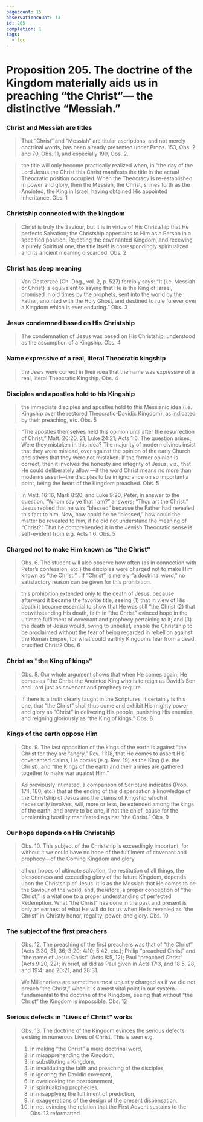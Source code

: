```yaml
---
pagecount: 15
observationcount: 13
id: 205
completion: 1
tags:
  - toc
---
```

# Proposition 205. The doctrine of the Kingdom materially aids us in preaching “the Christ”— the distinctive “Messiah.”

### Christ and Messiah are titles
>That “Christ” and “Messiah” are titular ascriptions, and not merely doctrinal words, has been already presented under Props. 153, Obs. 2 and 70, Obs. 11, and especially 199, Obs. 2.

>the title will only become practically realized when, in “the day of the Lord Jesus the Christ this Christ manifests the title in the actual Theocratic position occupied. When the Theocracy is re-established in power and glory, then the Messiah, the Christ, shines forth as the Anointed, the King in Israel, having obtained His appointed inheritance.
>Obs. 1
### Christship connected with the kingdom
>Christ is truly the Saviour, but it is in virtue of His Christship that He perfects Salvation; the Christship appertains to Him as a Person in a specified position. Rejecting the covenanted Kingdom, and receiving a purely Spiritual one, the title itself is correspondingly spiritualized and its ancient meaning discarded.
>Obs. 2
### Christ has deep meaning
>Van Oosterzee (Ch. Dog., vol. 2, p. 527) forcibly says: “It (i.e. Messiah or Christ) is equivalent to saying that He is the King of Israel, promised in old times by the prophets, sent into the world by the Father, anointed with the Holy Ghost, and destined to rule forever over a Kingdom which is ever enduring.”
>Obs. 3
### Jesus condemned based on His Christship
>The condemnation of Jesus was based on His Christship, understood as the assumption of a Kingship.
>Obs. 4
### Name expressive of a real, literal Theocratic kingship
>the Jews were correct in their idea that the name was expressive of a real, literal Theocratic Kingship.
>Obs. 4
### Disciples and apostles hold to his Kingship
>the immediate disciples and apostles hold to this Messianic idea (i.e. Kingship over the restored Theocratic-Davidic Kingdom), as indicated by their preaching, etc.
>Obs. 5

>“The apostles themselves held this opinion until after the resurrection of Christ,” Matt. 20:20, 21; Luke 24:21; Acts 1:6. The question arises, Were they mistaken in this idea? The majority of modern divines insist that they were mislead, over against the opinion of the early Church and others that they were not mistaken. If the former opinion is correct, then it involves the honesty and integrity of Jesus, viz., that He could deliberately allow —if the word Christ means no more than moderns assert—the disciples to be in ignorance on so important a point, being the heart of the Kingdom preached.
>Obs. 5

>In Matt. 16:16, Mark 8:20, and Luke 9:20, Peter, in answer to the question, “Whom say ye that I am?” answers; “Thou art the Christ.” Jesus replied that he was “blessed” because the Father had revealed this fact to him. Now, how could he be “blessed,” how could the matter be revealed to him, if he did not understand the meaning of “Christ?” That he comprehended it in the Jewish Theocratic sense is self-evident from e.g. Acts 1:6.
>Obs. 5
### Charged not to make Him known as "the Christ"
>Obs. 6. The student will also observe how often (as in connection with Peter’s confession, etc.) the disciples were charged not to make Him known as “the Christ.” . If “Christ” is merely “a doctrinal word,” no satisfactory reason can be given for this prohibition.

>this prohibition extended only to the death of Jesus, because afterward it became the favorite title, seeing (1) that in view of His death it became essential to show that He was still “the Christ (2) that notwithstanding His death, faith in “the Christ” evinced hope in the ultimate fulfilment of covenant and prophecy pertaining to it; and (3) the death of Jesus would, owing to unbelief, enable the Christship to be proclaimed without the fear of being regarded in rebellion against the Roman Empire, for what could earthly Kingdoms fear from a dead, crucified Christ?
>Obs. 6
### Christ as "the King of kings"
>Obs. 8. Our whole argument shows that when He comes again, He comes as “the Christ the Anointed King who is to reign as David’s Son and Lord just as covenant and prophecy require.

>If there is a truth clearly taught in the Scriptures, it certainly is this one, that “the Christ” shall thus come and exhibit His mighty power and glory as “Christ” in delivering His people, punishing His enemies, and reigning gloriously as “the King of kings.”
>Obs. 8
### Kings of the earth oppose Him
>Obs. 9. The last opposition of the kings of the earth is against “the Christ for they are “angry,” Rev. 11:18, that He comes to assert His covenanted claims, He comes (e.g. Rev. 19) as the King (i.e. the Christ), and “the Kings of the earth and their armies are gathered together to make war against Him.”


>As previously intimated, a comparison of Scripture indicates (Prop. 174, 180, etc.) that at the ending of this dispensation a knowledge of the Christship of Jesus and the claims of Kingship which it necessarily involves, will, more or less, be extended among the kings of the earth, and prove to be one, if not the chief, cause for the unrelenting hostility manifested against “the Christ.”
>Obs. 9
### Our hope depends on His Christship
>Obs. 10. This subject of the Christship is exceedingly important, for without it we could have no hope of the fulfilment of covenant and prophecy—of the Coming Kingdom and glory.

>all our hopes of ultimate salvation, the restitution of all things, the blessedness and exceeding glory of the future Kingdom, depends upon the Christship of Jesus. It is as the Messiah that He comes to be the Saviour of the world, and, therefore, a proper conception of “the Christ,” is a vital one to a proper understanding of perfected Redemption. What “the Christ” has done in the past and present is only an earnest of what He will do for us when He is revealed as “the Christ” in Christly honor, regality, power, and glory.
>Obs. 10
### The subject of the first preachers
>Obs. 12. The preaching of the first preachers was that of “the Christ” (Acts 2:30, 31, 36; 3:20; 4:10; 5:42, etc.); Philip “preached Christ” and “the name of Jesus Christ” (Acts 8:5, 12); Paul “preached Christ” (Acts 9:20, 22); in brief, all did as Paul given in Acts 17:3, and 18:5, 28, and 19:4, and 20:21, and 28:31.

>We Millenarians are sometimes most unjustly charged as if we did not preach “the Christ,” when it is a most vital point in our system.—fundamental to the doctrine of the Kingdom, seeing that without “the Christ” the Kingdom is impossible.
>Obs. 12
### Serious defects in "Lives of Christ" works
>Obs. 13. The doctrine of the Kingdom evinces the serious defects existing in numerous Lives of Christ. This is seen e.g. 
>1. in making “the Christ” a mere doctrinal word, 
>2. in misapprehending the Kingdom, 
>3. in substituting a Kingdom, 
>4. in invalidating the faith and preaching of the disciples, 
>5. in ignoring the Davidic covenant, 
>6. in overlooking the postponement, 
>7. in spiritualizing prophecies, 
>8. in misapplying the fulfilment of prediction, 
>9. in exaggerations of the design of the present dispensation, 
>10. in not evincing the relation that the First Advent sustains to the
>Obs. 13 reformatted





